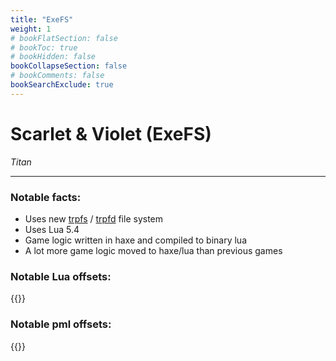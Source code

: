 ```yaml
---
title: "ExeFS"
weight: 1
# bookFlatSection: false
# bookToc: true
# bookHidden: false
bookCollapseSection: false
# bookComments: false
bookSearchExclude: true
---
```

# Scarlet & Violet (ExeFS)

*Titan*

------------------------------

### Notable facts:
 - Uses new [trpfs](../formats/trpfs) / [trpfd](../formats/trpfd) file system
 - Uses Lua 5.4
 - Game logic written in haxe and compiled to binary lua
 - A lot more game logic moved to haxe/lua than previous games

### Notable Lua offsets:

{{<csv-to-markdown file="data/titan/lua_offsets.csv">}}

### Notable pml offsets:

{{<csv-to-markdown file="data/titan/pml_offsets.csv">}}